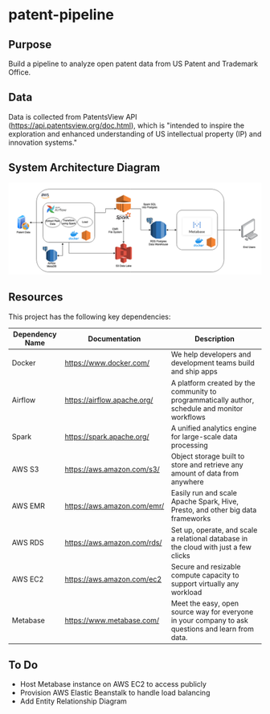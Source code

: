 # patent-pipeline

## Purpose

Build a pipeline to analyze open patent data from US Patent and Trademark Office.

## Data

Data is collected from PatentsView API (https://api.patentsview.org/doc.html), which is "intended to inspire the exploration and enhanced understanding of US intellectual property (IP) and innovation systems."


## System Architecture Diagram

![System Architecture Diagram](system_architecture_diagram.png)


## Resources
This project has the following key dependencies:

| Dependency Name | Documentation                | Description                                                                            |
|-----------------|------------------------------|----------------------------------------------------------------------------------------|
| Docker        | https://www.docker.com/ | We help developers and development teams build and ship apps |
| Airflow        | https://airflow.apache.org/ | A platform created by the community to programmatically author, schedule and monitor workflows |
| Spark        | https://spark.apache.org/ | A unified analytics engine for large-scale data processing |
| AWS S3        | https://aws.amazon.com/s3/ | Object storage built to store and retrieve any amount of data from anywhere |
| AWS EMR        | https://aws.amazon.com/emr/ | Easily run and scale Apache Spark, Hive, Presto, and other big data frameworks  |
| AWS RDS        | https://aws.amazon.com/rds/ | Set up, operate, and scale a relational database in the cloud with just a few clicks |
| AWS EC2        | https://aws.amazon.com/ec2 | Secure and resizable compute capacity to support virtually any workload |
| Metabase        | https://www.metabase.com/ | Meet the easy, open source way for everyone in your company to ask questions and learn from data. |


## To Do
- Host Metabase instance on AWS EC2 to access publicly
- Provision AWS Elastic Beanstalk to handle load balancing
- Add Entity Relationship Diagram


